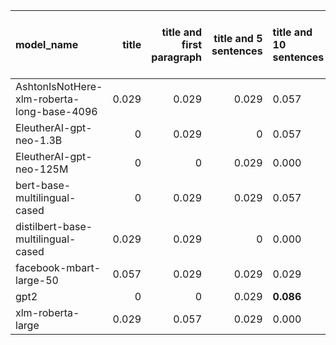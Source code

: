 | model_name                                 |   title |   title and first paragraph |   title and 5 sentences | title and 10 sentences   |   title and first sentence each paragraph |   raw text |
|:-------------------------------------------|--------:|----------------------------:|------------------------:|:-------------------------|------------------------------------------:|-----------:|
| AshtonIsNotHere-xlm-roberta-long-base-4096 |   0.029 |                       0.029 |                   0.029 | 0.057                    |                                     0.057 |      0.029 |
| EleutherAI-gpt-neo-1.3B                    |   0     |                       0.029 |                   0     | 0.057                    |                                     0.029 |      0.029 |
| EleutherAI-gpt-neo-125M                    |   0     |                       0     |                   0.029 | 0.000                    |                                     0.029 |      0.029 |
| bert-base-multilingual-cased               |   0     |                       0.029 |                   0.029 | 0.057                    |                                     0     |      0.029 |
| distilbert-base-multilingual-cased         |   0.029 |                       0.029 |                   0     | 0.000                    |                                     0.029 |      0     |
| facebook-mbart-large-50                    |   0.057 |                       0.029 |                   0.029 | 0.029                    |                                     0.057 |      0     |
| gpt2                                       |   0     |                       0     |                   0.029 | **0.086**                |                                     0     |      0     |
| xlm-roberta-large                          |   0.029 |                       0.057 |                   0.029 | 0.000                    |                                     0.057 |      0.029 |